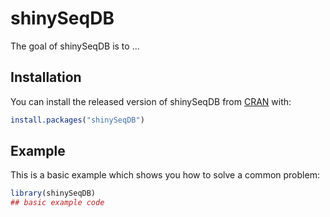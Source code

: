 # shinySeqDB

<!-- badges: start -->
<!-- badges: end -->

The goal of shinySeqDB is to ...

## Installation

You can install the released version of shinySeqDB from [CRAN](https://CRAN.R-project.org) with:

``` r
install.packages("shinySeqDB")
```

## Example

This is a basic example which shows you how to solve a common problem:

``` r
library(shinySeqDB)
## basic example code
```


